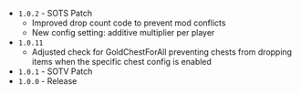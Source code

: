 * `1.0.2` - SOTS Patch
  * Improved drop count code to prevent mod conflicts
  * New config setting: additive multiplier per player
* `1.0.11`
  * Adjusted check for GoldChestForAll preventing chests from dropping items when the specific chest config is enabled
* `1.0.1` - SOTV Patch
* `1.0.0` - Release